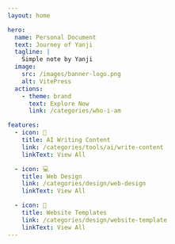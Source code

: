 ```yaml
---
layout: home

hero:
  name: Personal Document
  text: Journey of Yanji
  tagline: |
    Simple note by Yanji
  image:
    src: /images/banner-logo.png
    alt: VitePress
  actions:
    - theme: brand
      text: Explore Now
      link: /categories/who-i-am

features:
  - icon: 📝
    title: AI Writing Content
    link: /categories/tools/ai/write-content
    linkText: View All

  - icon: 💻
    title: Web Design
    link: /categories/design/web-design
    linkText: View All

  - icon: 🎨
    title: Website Templates
    link: /categories/design/website-template
    linkText: View All
---
```

